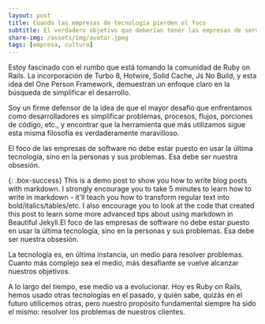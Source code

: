 ```yaml
---
layout: post
title: Cuando las empresas de tecnología pierden el foco
subtitle: El verdadero objetivo que deberían tener las empresas de servicio de desarrollo de software
share-img: /assets/img/avatar.jpeg
tags: [empresa, cultura]
---
```


Estoy fascinado con el rumbo que está tomando la comunidad de Ruby on Rails. La incorporación de Turbo 8, Hotwire, Solid Cache, Js No Build, y esta idea del One Person Framework, demuestran un enfoque claro en la búsqueda de simplificar el desarrollo.

Soy un firme defensor de la idea de que el mayor desafío que enfrentamos como desarrolladores es simplificar problemas, procesos, flujos, porciones de código, etc., y encontrar que la herramienta que más utilizamos sigue esta misma filosofía es verdaderamente maravilloso.

El foco de las empresas de software no debe estar puesto en usar la última tecnología, sino en la personas y sus problemas. Esa debe ser nuestra obsesión.

{: .box-success} This is a demo post to show you how to write blog posts with markdown. I strongly encourage you to take 5 minutes to learn how to write in markdown - it'll teach you how to transform regular text into bold/italics/tables/etc.
I also encourage you to look at the code that created this post to learn some more advanced tips about using markdown in Beautiful Jekyll.El foco de las empresas de software no debe estar puesto en usar la última tecnología, sino en la personas y sus problemas. Esa debe ser nuestra obsesión.

La tecnología es, en última instancia, un medio para resolver problemas. Cuanto más complejo sea el medio, más desafiante se vuelve alcanzar nuestros objetivos.

A lo largo del tiempo, ese medio va a evolucionar. Hoy es Ruby on Rails, hemos usado otras tecnologías en el pasado, y quién sabe, quizás en el futuro utilicemos otras, pero nuestro propósito fundamental siempre ha sido el mismo: resolver los problemas de nuestros clientes.
